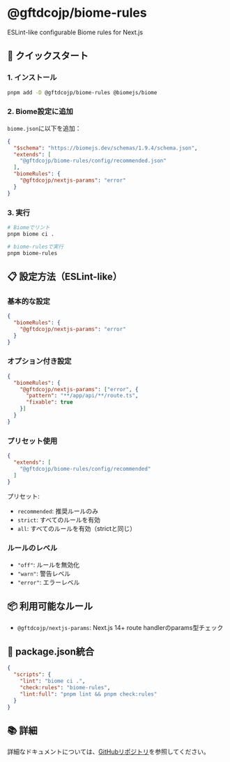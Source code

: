 # @gftdcojp/biome-rules

ESLint-like configurable Biome rules for Next.js

## 🚀 クイックスタート

### 1. インストール

```bash
pnpm add -D @gftdcojp/biome-rules @biomejs/biome
```

### 2. Biome設定に追加

`biome.json`に以下を追加：

```json
{
  "$schema": "https://biomejs.dev/schemas/1.9.4/schema.json",
  "extends": [
    "@gftdcojp/biome-rules/config/recommended.json"
  ],
  "biomeRules": {
    "@gftdcojp/nextjs-params": "error"
  }
}
```

### 3. 実行

```bash
# Biomeでリント
pnpm biome ci .

# biome-rulesで実行
pnpm biome-rules
```

## 📋 設定方法（ESLint-like）

### 基本的な設定

```json
{
  "biomeRules": {
    "@gftdcojp/nextjs-params": "error"
  }
}
```

### オプション付き設定

```json
{
  "biomeRules": {
    "@gftdcojp/nextjs-params": ["error", {
      "pattern": "**/app/api/**/route.ts",
      "fixable": true
    }]
  }
}
```

### プリセット使用

```json
{
  "extends": [
    "@gftdcojp/biome-rules/config/recommended"
  ]
}
```

プリセット:
- `recommended`: 推奨ルールのみ
- `strict`: すべてのルールを有効
- `all`: すべてのルールを有効（strictと同じ）

### ルールのレベル

- `"off"`: ルールを無効化
- `"warn"`: 警告レベル
- `"error"`: エラーレベル

## 📦 利用可能なルール

- `@gftdcojp/nextjs-params`: Next.js 14+ route handlerのparams型チェック

## 🔧 package.json統合

```json
{
  "scripts": {
    "lint": "biome ci .",
    "check:rules": "biome-rules",
    "lint:full": "pnpm lint && pnpm check:rules"
  }
}
```

## 📚 詳細

詳細なドキュメントについては、[GitHubリポジトリ](https://github.com/gftdcojp/biome-rules)を参照してください。

